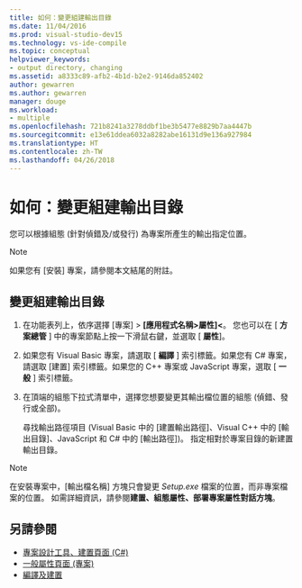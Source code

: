 ```yaml
---
title: 如何：變更組建輸出目錄
ms.date: 11/04/2016
ms.prod: visual-studio-dev15
ms.technology: vs-ide-compile
ms.topic: conceptual
helpviewer_keywords:
- output directory, changing
ms.assetid: a8333c89-afb2-4b1d-b2e2-9146da852402
author: gewarren
ms.author: gewarren
manager: douge
ms.workload:
- multiple
ms.openlocfilehash: 721b8241a3278ddbf1be3b5477e8829b7aa4447b
ms.sourcegitcommit: e13e61ddea6032a8282abe16131d9e136a927984
ms.translationtype: HT
ms.contentlocale: zh-TW
ms.lasthandoff: 04/26/2018
---
```

# <a name="how-to-change-the-build-output-directory"></a>如何：變更組建輸出目錄

您可以根據組態 (針對偵錯及/或發行) 為專案所產生的輸出指定位置。

> [!NOTE]
> 如果您有 [安裝] 專案，請參閱本文結尾的附註。

## <a name="change-the-build-output-directory"></a>變更組建輸出目錄

1.  在功能表列上，依序選擇 [專案] > **[應用程式名稱>屬性]\<**。 您也可以在 [ **方案總管** ] 中的專案節點上按一下滑鼠右鍵，並選取 [ **屬性**]。

2.  如果您有 Visual Basic 專案，請選取 [ **編譯** ] 索引標籤。如果您有 C# 專案，請選取 [建置] 索引標籤。如果您的 C++ 專案或 JavaScript 專案，選取 [ **一般** ] 索引標籤。

3.  在頂端的組態下拉式清單中，選擇您想要變更其輸出檔位置的組態 (偵錯、發行或全部)。

     尋找輸出路徑項目 (Visual Basic 中的 [建置輸出路徑]、Visual C++ 中的 [輸出目錄]、JavaScript 和 C# 中的 [輸出路徑])。 指定相對於專案目錄的新建置輸出目錄。

> [!NOTE]
> 在安裝專案中，[輸出檔名稱] 方塊只會變更 *Setup.exe* 檔案的位置，而非專案檔案的位置。 如需詳細資訊，請參閱**建置、組態屬性、部署專案屬性對話方塊**。

## <a name="see-also"></a>另請參閱

- [專案設計工具、建置頁面 (C#)](../ide/reference/build-page-project-designer-csharp.md)
- [一般屬性頁面 (專案)](/cpp/ide/general-property-page-project)
- [編譯及建置](../ide/compiling-and-building-in-visual-studio.md)
